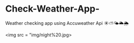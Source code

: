 # Check-Weather-App-
Weather checking app using Accuweather Api  ☀⛅🌤🌥🌦

<img src = "img/night%20.jpg>

